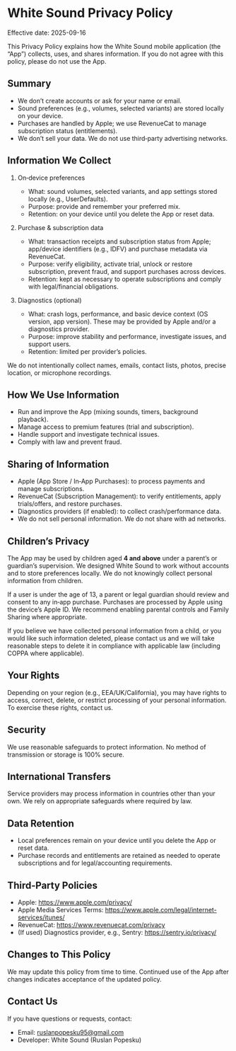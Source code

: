 # White Sound Privacy Policy

Effective date: 2025-09-16

This Privacy Policy explains how the White Sound mobile application (the “App”) collects, uses, and shares information. If you do not agree with this policy, please do not use the App.

## Summary
- We don’t create accounts or ask for your name or email.
- Sound preferences (e.g., volumes, selected variants) are stored locally on your device.
- Purchases are handled by Apple; we use RevenueCat to manage subscription status (entitlements).
- We don’t sell your data. We do not use third‑party advertising networks.

## Information We Collect
1. On‑device preferences
   - What: sound volumes, selected variants, and app settings stored locally (e.g., UserDefaults).
   - Purpose: provide and remember your preferred mix.
   - Retention: on your device until you delete the App or reset data.

2. Purchase & subscription data
   - What: transaction receipts and subscription status from Apple; app/device identifiers (e.g., IDFV) and purchase metadata via RevenueCat.
   - Purpose: verify eligibility, activate trial, unlock or restore subscription, prevent fraud, and support purchases across devices.
   - Retention: kept as necessary to operate subscriptions and comply with legal/financial obligations.

3. Diagnostics (optional)
   - What: crash logs, performance, and basic device context (OS version, app version). These may be provided by Apple and/or a diagnostics provider.
   - Purpose: improve stability and performance, investigate issues, and support users.
   - Retention: limited per provider’s policies.

We do not intentionally collect names, emails, contact lists, photos, precise location, or microphone recordings.

## How We Use Information
- Run and improve the App (mixing sounds, timers, background playback).
- Manage access to premium features (trial and subscription).
- Handle support and investigate technical issues.
- Comply with law and prevent fraud.

## Sharing of Information
- Apple (App Store / In‑App Purchases): to process payments and manage subscriptions.
- RevenueCat (Subscription Management): to verify entitlements, apply trials/offers, and restore purchases.
- Diagnostics providers (if enabled): to collect crash/performance data.
- We do not sell personal information. We do not share with ad networks.

## Children’s Privacy
The App may be used by children aged **4 and above** under a parent’s or guardian’s supervision. We designed White Sound to work without accounts and to store preferences locally. We do not knowingly collect personal information from children.

If a user is under the age of 13, a parent or legal guardian should review and consent to any in‑app purchase. Purchases are processed by Apple using the device’s Apple ID. We recommend enabling parental controls and Family Sharing where appropriate.

If you believe we have collected personal information from a child, or you would like such information deleted, please contact us and we will take reasonable steps to delete it in compliance with applicable law (including COPPA where applicable).

## Your Rights
Depending on your region (e.g., EEA/UK/California), you may have rights to access, correct, delete, or restrict processing of your personal information. To exercise these rights, contact us.

## Security
We use reasonable safeguards to protect information. No method of transmission or storage is 100% secure.

## International Transfers
Service providers may process information in countries other than your own. We rely on appropriate safeguards where required by law.

## Data Retention
- Local preferences remain on your device until you delete the App or reset data.
- Purchase records and entitlements are retained as needed to operate subscriptions and for legal/accounting requirements.

## Third‑Party Policies
- Apple: https://www.apple.com/privacy/
- Apple Media Services Terms: https://www.apple.com/legal/internet-services/itunes/
- RevenueCat: https://www.revenuecat.com/privacy
- (If used) Diagnostics provider, e.g., Sentry: https://sentry.io/privacy/

## Changes to This Policy
We may update this policy from time to time. Continued use of the App after changes indicates acceptance of the updated policy.

## Contact Us
If you have questions or requests, contact:
- Email: ruslanpopesku95@gmail.com
- Developer: White Sound (Ruslan Popesku)
